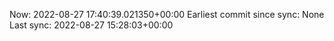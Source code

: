 Now: 2022-08-27 17:40:39.021350+00:00 Earliest commit since sync: None Last sync: 2022-08-27 15:28:03+00:00
